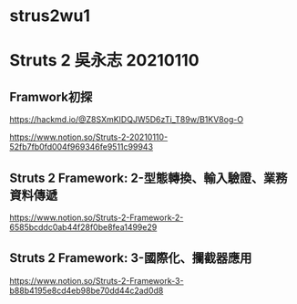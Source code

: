 # strus2wu1
# Struts 2 吳永志 20210110 
## Framwork初探

https://hackmd.io/@Z8SXmKIDQJW5D6zTi_T89w/B1KV8og-O

https://www.notion.so/Struts-2-20210110-52fb7fb0fd004f969346fe9511c99943

## Struts 2 Framework: 2-型態轉換、輸入驗證、業務資料傳遞

https://www.notion.so/Struts-2-Framework-2-6585bcddc0ab44f28f0be8fea1499e29

## Struts 2 Framework: 3-國際化、攔截器應用

https://www.notion.so/Struts-2-Framework-3-b88b4195e8cd4eb98be70dd44c2ad0d8
